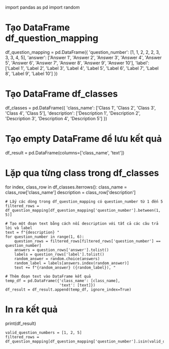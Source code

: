 import pandas as pd
import random

# Tạo DataFrame df_question_mapping
df_question_mapping = pd.DataFrame({
    'question_number': [1, 1, 2, 2, 2, 3, 3, 3, 4, 5],
    'answer': ['Answer 1', 'Answer 2', 'Answer 3', 'Answer 4', 'Answer 5',
               'Answer 6', 'Answer 7', 'Answer 8', 'Answer 9', 'Answer 10'],
    'label': ['Label 1', 'Label 2', 'Label 3', 'Label 4', 'Label 5',
              'Label 6', 'Label 7', 'Label 8', 'Label 9', 'Label 10']
})

# Tạo DataFrame df_classes
df_classes = pd.DataFrame({
    'class_name': ['Class 1', 'Class 2', 'Class 3', 'Class 4', 'Class 5'],
    'description': ['Description 1', 'Description 2', 'Description 3',
                    'Description 4', 'Description 5']
})

# Tạo empty DataFrame để lưu kết quả
df_result = pd.DataFrame(columns=['class_name', 'text'])

# Lặp qua từng class trong df_classes
for index, class_row in df_classes.iterrows():
    class_name = class_row['class_name']
    description = class_row['description']
    
    # Lấy các dòng trong df_question_mapping có question_number từ 1 đến 5
    filtered_rows = df_question_mapping[df_question_mapping['question_number'].between(1, 5)]
    
    # Tạo một đoạn text bằng cách nối description với tất cả các câu trả lời và label
    text = f"{description} "
    for question_number in range(1, 6):
        question_rows = filtered_rows[filtered_rows['question_number'] == question_number]
        answers = question_rows['answer'].tolist()
        labels = question_rows['label'].tolist()
        random_answer = random.choice(answers)
        random_label = labels[answers.index(random_answer)]
        text += f"{random_answer} ({random_label}), "
    
    # Thêm đoạn text vào DataFrame kết quả
    temp_df = pd.DataFrame({'class_name': [class_name],
                            'text': [text]})
    df_result = df_result.append(temp_df, ignore_index=True)

# In ra kết quả
print(df_result)



    valid_question_numbers = [1, 2, 5]
    filtered_rows = df_question_mapping[df_question_mapping['question_number'].isin(valid_question_numbers)]
